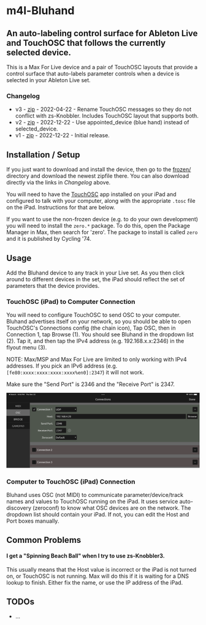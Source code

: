 # m4l-Bluhand
## An auto-labeling control surface for Ableton Live and TouchOSC that follows the currently selected device.

This is a Max For Live device and a pair of TouchOSC layouts that provide a control surface that auto-labels parameter controls when a device is selected in your Ableton Live set.

### Changelog

* v3 - [zip](https://github.com/zsteinkamp/m4l-Bluhand/raw/main/frozen/Bluhand-v3.zip) - 2022-04-22 - Rename TouchOSC messages so they do not conflict with zs-Knobbler. Includes TouchOSC layout that supports both.
* v2 - [zip](https://github.com/zsteinkamp/m4l-Bluhand/raw/main/frozen/Bluhand-v2.zip) - 2022-12-22 - Use appointed_device (blue hand) instead of selected_device.
* v1 - [zip](https://github.com/zsteinkamp/m4l-Bluhand/raw/main/frozen/Bluhand-v1.zip) - 2022-12-22 - Initial release.

## Installation / Setup

If you just want to download and install the device, then go to the [frozen/](https://github.com/zsteinkamp/m4l-Bluhand/tree/main/frozen) directory and download the newest zipfile there. You can also download directly via the links in *Changelog* above.

You will need to have the [TouchOSC](https://hexler.net/touchosc) app installed on your iPad and configured to talk with your computer, along with the appropriate `.tosc` file on the iPad. Instructions for that are below.

If you want to use the non-frozen device (e.g. to do your own development) you will need to install the `zero.*` package. To do this, open the Package Manager in Max, then search for 'zero'. The package to install is called `zero` and it is published by Cycling '74.

## Usage

Add the Bluhand device to any track in your Live set. As you then click around
to different devices in the set, the iPad should reflect the set of parameters
that the device provides.

### TouchOSC (iPad) to Computer Connection

You will need to configure TouchOSC to send OSC to your computer. Bluhand advertises itself on your network, so you should be able to open TouchOSC's Connections config (the chain icon), Tap OSC, then in Connection 1, tap Browse (1). You should see Bluhand in the dropdown list (2). Tap it, and then tap the IPv4 address (e.g. 192.168.x.x:2346) in the flyout menu (3).

NOTE: Max/MSP and Max For Live are limited to only working with IPv4 addresses. If you pick an IPv6 address (e.g. `[fe80:xxxx:xxxx:xxxx:xxxx%en0]:2347`) it will not work.

Make sure the "Send Port" is 2346 and the "Receive Port" is 2347.

![TouchOSC OSC Setup](images/touchosc_config.png)

### Computer to TouchOSC (iPad) Connection

Bluhand uses OSC (not MIDI) to communicate parameter/device/track names and values to TouchOSC running on the iPad. It uses service auto-discovery (zeroconf) to know what OSC devices are on the network. The dropdown list should contain your iPad. If not, you can edit the Host and Port boxes manually.

## Common Problems

#### I get a "Spinning Beach Ball" when I try to use zs-Knobbler3.
This usually means that the Host value is incorrect or the iPad is not turned on, or TouchOSC is not running. Max will do this if it is waiting for a DNS lookup to finish. Either fix the name, or use the IP address of the iPad.

## TODOs
* ...
